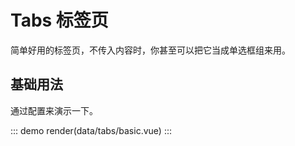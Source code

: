 # Tabs 标签页

简单好用的标签页，不传入内容时，你甚至可以把它当成单选框组来用。

## 基础用法

通过配置来演示一下。

::: demo
render(data/tabs/basic.vue)
:::
